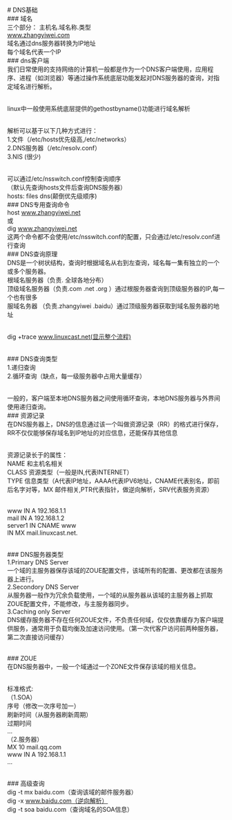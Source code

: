 <br># DNS基础
<br>### 域名
<br>三个部分： 主机名.域名称.类型
<br>www.zhangyiwei.com
<br>域名通过dns服务器转换为IP地址
<br>每个域名代表一个IP
<br>### dns客户端
<br>我们日常使用的支持网络的计算机一般都是作为一个DNS客户端使用，应用程序、进程（如浏览器）等通过操作系统底层功能发起对DNS服务器的查询，对指定域名进行解析。<br>

<br>linux中一般使用系统底层提供的gethostbyname()功能进行域名解析<br>

<br>解析可以基于以下几种方式进行：
<br>1.文件（/etc/hosts优先级高,/etc/networks）
<br>2.DNS服务器（/etc/resolv.conf）
<br>3.NIS (很少)<br>

<br>可以通过/etc/nsswitch.conf控制查询顺序
<br>（默认先查询hosts文件后查询DNS服务器）
<br>hosts: files dns(颠倒优先级顺序)
<br>### DNS专用查询命令
<br>host www.zhangyiwei.net
<br>或
<br>dig www.zhangyiwei.net
<br>这两个命令都不会使用/etc/nsswitch.conf的配置，只会通过/etc/resolv.conf进行查询
<br>### DNS查询原理
<br>DNS是一个树状结构，查询时根据域名从右到左查询，域名每一集有独立的一个或多个服务器。
<br>根域名服务器（负责. 全球各地分布）
<br>顶级域名服务器（负责.com .net .org ）通过根服务器查询到顶级服务器的IP,每一个也有很多
<br>服域名务器 （负责.zhangyiwei .baidu）通过顶级服务器获取到域名服务器的地址<br>

<br>dig +trace www.linuxcast.net(显示整个流程)<br>

<br>### DNS查询类型
<br>1.递归查询
<br>2.循环查询（缺点，每一级服务器中占用大量缓存）<br>

<br>一般的，客户端至本地DNS服务器之间使用循环查询，本地DNS服务器与外界间使用递归查询。
<br>### 资源记录
<br>在DNS服务器上，DNS的信息通过该一个叫做资源记录（RR）的格式进行保存，RR不仅仅能够保存域名到IP地址的对应信息，还能保存其他信息<br>

<br>资源记录长于的属性：
<br>NAME 和主机名相关 
<br>CLASS 资源类型（一般是IN,代表INTERNET）
<br>TYPE 信息类型（A代表IP地址，AAAA代表IPV6地址，CNAME代表别名，即前后名字对等，MX 邮件相关,PTR代表指针，做逆向解析，SRV代表服务资源）<br>

<br>www IN A 192.168.1.1
<br>mail IN A 192.168.1.2
<br>server1 IN CNAME www
<br>        IN MX   mail.linuxcast.net.<br>

<br>### DNS服务器类型
<br>1.Primary DNS Server
<br>一个域的主服务器保存该域的ZOUE配置文件，该域所有的配置、更改都在该服务器上进行。
<br>2.Secondory DNS Server
<br>从服务器一般作为冗余负载使用，一个域的从服务器从该域的主服务器上抓取ZOUE配置文件，不能修改，与主服务器同步。
<br>3.Caching only Server
<br>DNS缓存服务器不存在任何ZOUE文件，不负责任何域，仅仅依靠缓存为客户端提供服务，通常用于负载均衡及加速访问使用。（第一次代客户访问前两种服务器，第二次直接访问缓存）<br>

<br>### ZOUE
<br>在DNS服务器中，一般一个域通过一个ZONE文件保存该域的相关信息。<br>

<br>标准格式:
<br>（1.SOA）
<br>序号（修改一次序号加一）
<br>刷新时间（从服务器刷新周期）
<br>过期时间
<br>...
<br>（2.服务器）
<br>    MX 10 mail.qq.com
<br>www IN A  192.168.1.1
<br>...<br>

<br>### 高级查询
<br>dig -t mx baidu.com（查询该域的邮件服务器）
<br>dig -x www.baidu.com（逆向解析）
<br>dig -t soa baidu.com（查询域名的SOA信息）